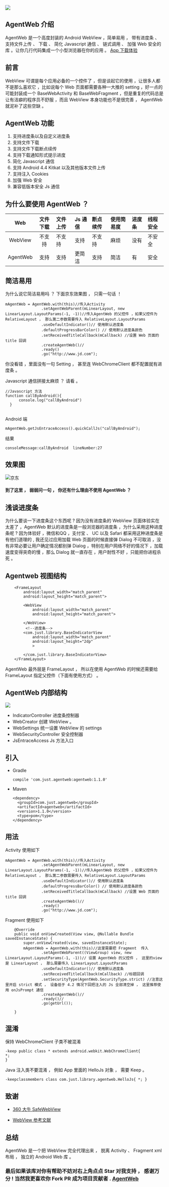 ![](./img/logo.png)
## AgentWeb 介绍
AgentWeb 是一个高度封装的 Android WebView ，简单易用 ， 带有进度条 、 支持文件上传 、 下载 、 简化 Javascript 通信 、 链式调用 、 加强 Web 安全的库 。让你几行代码集成一个小型浏览器在你的应用 。 [App 下载体验](./agentweb.apk)

## 前言 
WebView 可谓是每个应用必备的一个控件了 ，但是谈起它的使用 ，让很多人都不是那么喜欢它 ，比如说每个 Web 页面都需要各种一大推的 setting ，好一点的可能封装成一个 BaseWebActivity 和 BaseWebFragment ，但是重复的代码总是让有洁癖的程序员不舒服 ，而且 WebView 本身功能也不是很完善 ， AgentWeb 就泥补了这些空缺 。

## AgentWeb 功能
1. 支持进度条以及自定义进度条
2. 支持文件下载
3. 支持文件下载断点续传
4. 支持下载通知形式提示进度
5. 简化 Javascript 通信 
6. 支持 Android 4.4 Kitkat 以及其他版本文件上传
7. 支持注入 Cookies
8. 加强 Web 安全
9. 兼容低版本安全 Js 通信

## 为什么要使用 AgentWeb ？

|     Web     |  文件下载  |  文件上传 |   Js 通信  |  断点续传  |   使用简易度 |  进度条      | 线程安全    |
|:-----------:|:---------:|:---------|:---------|:---------|:----------- |:-----------|:-----------|
| WebView     |  不支持    | 不支持		|  支持    |     不支持 |    麻烦      | 没有        | 不安全      |
| AgentWeb	 |  支持		| 支持		|  更简洁   |   支持    |    简洁      | 有         |  安全       |	



## 简洁易用
为什么说它简洁易用吗 ？ 下面京东效果图 ， 只需一句话 ！

```
mAgentWeb = AgentWeb.with(this)//传入Activity
                .setAgentWebParent(mLinearLayout, new LinearLayout.LayoutParams(-1, -1))//传入AgentWeb 的父控件 ，如果父控件为 RelativeLayout ， 那么第二参数需要传入 RelativeLayout.LayoutParams
                .useDefaultIndicator()// 使用默认进度条
                .defaultProgressBarColor() // 使用默认进度条颜色
                .setReceivedTitleCallback(mCallback) //设置 Web 页面的 title 回调
                .createAgentWeb()//
                .ready()
                .go("http://www.jd.com");

```
你没看错 ，里面没有一句 Setting ， 甚至连 WebChromeClient 都不配置就有进度条 。 

Javascript 通信拼接太麻烦 ？ 请看 。

```
//Javascript 方法
function callByAndroid(){
      console.log("callByAndroid")
  }


```
Android 端

`mAgentWeb.getJsEntraceAccess().quickCallJs("callByAndroid");`

结果
```
consoleMessage:callByAndroid  lineNumber:27
```



## 效果图 
![京东](./img/jd.png)

#### 到了这里 ， 弱弱问一句 ， 你还有什么理由不使用 AgentWeb ？


## 浅谈进度条
为什么要谈一下进度条这个东西呢 ?  因为没有进度条的 WebView 页面体验实在太差了 ，AgentWeb 默认的进度条是一般浏览器的进度条 ，为什么采用这种进度条呢 ? 因为体验好 ，微信和QQ ，支付宝 、 UC 以及 Safari 都采用这种进度条是有他们道理的 , 我还见过应用加载 Web 页面的时候直接弹 Dialog 不可取消 ，没有非常必要让用户确定情况都别弹 Dialog ，特别在用户网络不好的情况下 ，加载速度变得突奇的慢 ，那么 Dialog 就一直存在 ，用户耐性不好 ，只能把你进程杀死 。





## Agentweb 视图结构

```
	<FrameLayout
        android:layout_width="match_parent"
        android:layout_height="match_parent">

        <WebView
            android:layout_width="match_parent"
            android:layout_height="match_parent">

        </WebView>
		 <!--进度条-->
        <com.just.library.BaseIndicatorView
            android:layout_width="match_parent"
            android:layout_height="2dp"
            >

        </com.just.library.BaseIndicatorView>
    </FrameLayout>

```

AgentWeb 最外层是 FrameLayout ， 所以在使用 AgentWeb 的时候还需要给 FrameLayout 指定父控件（下面有使用方式） 。


## AgentWeb 内部结构

![](./img/agentweb结构.png)

* IndicatorController 进度条控制器
* WebCreator 创建 WebView 。
* WebSettings 统一设置 WebView 的 settings
* WebSecurityController 安全控制器
* JsEntraceAccess  Js 方法入口




## 引入



* Gradle 
   
   ```
   compile 'com.just.agentweb:agentweb:1.1.0'
   ```
* Maven
	
	```
	<dependency>
 	  <groupId>com.just.agentweb</groupId>
 	  <artifactId>agentweb</artifactId>
	  <version>1.1.0</version>
	  <type>pom</type>
	</dependency>
	
	```

## 用法

Activity 使用如下

```
mAgentWeb = AgentWeb.with(this)//传入Activity
                .setAgentWebParent(mLinearLayout, new LinearLayout.LayoutParams(-1, -1))//传入AgentWeb 的父控件 ，如果父控件为 RelativeLayout ， 那么第二参数需要传入 RelativeLayout.LayoutParams
                .useDefaultIndicator()// 使用默认进度条
                .defaultProgressBarColor() // 使用默认进度条颜色
                .setReceivedTitleCallback(mCallback) //设置 Web 页面的 title 回调
                .createAgentWeb()//
                .ready()
                .go("http://www.jd.com");

```	

Fragment 使用如下

```
	@Override
    public void onViewCreated(View view, @Nullable Bundle savedInstanceState) {
        super.onViewCreated(view, savedInstanceState);
        mAgentWeb = AgentWeb.with(this)//这里需要把 Fragment  传入
                .setAgentWebParent((ViewGroup) view, new LinearLayout.LayoutParams(-1, -1))// 设置 AgentWeb 的父控件 ， 这里的view 是 LinearLayout ， 那么需要传入 LinearLayout.LayoutParams
                .useDefaultIndicator()// 使用默认进度条
                .setReceivedTitleCallback(mCallback) //标题回调
                .setSecurityType(AgentWeb.SecurityType.strict) //注意这里开启 strict 模式 ， 设备低于 4.2 情况下回把注入的 Js 全部清空掉 ， 这里推荐使用 onJsPrompt 通信
                .createAgentWeb()//
                .ready()//
                .go(getUrl());
        
    }

```

## 混淆

保持 WebChromeClient 子类不被混淆

```
-keep public class * extends android.webkit.WebChromeClient{
*;
}

```
Java 注入类不要混淆 ， 例如 App 里面的 HelloJs 对象 ， 需要 Keep 。

```
-keepclassmembers class com.just.library.agentweb.HelloJs{ *; }
```



## 致谢
* [360 大牛 SafeWebView](https://github.com/seven456/SafeWebView)

* [WebView 参考文献](https://juejin.im/post/58a037df86b599006b3fade4)

## 总结
AgentWeb 是一个把 WebView 完全代理出来 ， 脱离 Activity 、 Fragment xml 布局 ， 独立的 Android Web 库 。


### 最后如果该库对你有帮助不妨对右上角点点 Star 对我支持 ， 感谢万分 ! 当然我更喜欢你 Fork PR 成为项目贡献者 . [AgentWeb](https://github.com/Justson/AgentWeb)
	
	

	  


   


